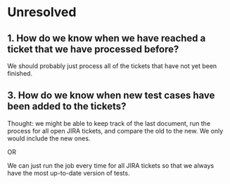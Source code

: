 # Unresolved

## 1. How do we know when we have reached a ticket that we have processed before?

We should probably just process all of the tickets that have not yet been finished.

## 3. How do we know when new test cases have been added to the tickets?

Thought: we might be able to keep track of the last document, run the process for all open JIRA tickets, and compare the old to the new. We only would include the new ones.

OR 

We can just run the job every time for all JIRA tickets so that we always have the most up-to-date version of tests.

